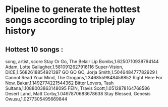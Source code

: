 # Pipeline to generate the hottest songs according to triplej play history

## Hottest 10 songs :
song, artist, score 
Stay Or Go, The Belair Lip Bombs,1.6250710938794144 
Adam, Lotte Gallagher,1.5810912627916116 
Super-Vision, DICE,1.5682618854921397 
GO GO GO, Jorja Smith,1.504648477782929 
I Cannot Read Your Mind, The Grogans,1.3468559848458852 
Right Here For Now, Bakar,1.1492774221544362 
Bitter Lovers, Tash Sultana,1.1088003863148095 
FE!N, Travis Scott,1.0512878164768586 
Desert Land, Matt Corby,1.0497870683678638 
Stay Blessed, Genesis Owusu,1.0277305495669844 
